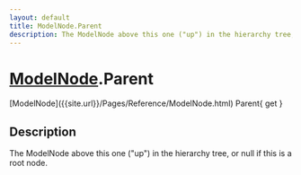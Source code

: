 ```yaml
---
layout: default
title: ModelNode.Parent
description: The ModelNode above this one ("up") in the hierarchy tree, or null if this is a root node.
---
```

# [ModelNode]({{site.url}}/Pages/Reference/ModelNode.html).Parent

<div class='signature' markdown='1'>
[ModelNode]({{site.url}}/Pages/Reference/ModelNode.html) Parent{ get }
</div>

## Description
The ModelNode above this one ("up") in the hierarchy tree,
or null if this is a root node.

